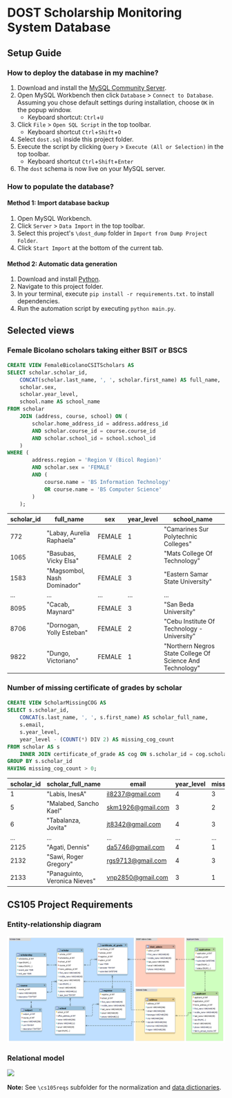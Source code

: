 # DOST Scholarship Monitoring System Database


## Setup Guide

### How to deploy the database in my machine?

1. Download and install the [MySQL Community Server](https://dev.mysql.com/downloads/mysql/).
2. Open MySQL Workbench then click `Database` > `Connect to Database`. </br>
   Assuming you chose default settings during installation, choose `OK` in the popup window.
   - Keyboard shortcut: `Ctrl`+`U`
3. Click `File` > `Open SQL Script` in the top toolbar.
   - Keyboard shortcut `Ctrl`+`Shift`+`O`
4. Select `dost.sql` inside this project folder.
5. Execute the script by clicking `Query` > `Execute (All or Selection)` in the top toolbar.
   - Keyboard shortcut `Ctrl`+`Shift`+`Enter`
6. The `dost` schema is now live on your MySQL server.

### How to populate the database?

#### Method 1: Import database backup

1. Open MySQL Workbench.
2. Click `Server` > `Data Import` in the top toolbar.
3. Select this project's `\dost_dump` folder in `Import from Dump Project Folder`.
4. Click `Start Import` at the bottom of the current tab.

#### Method 2: Automatic data generation

1. Download and install [Python](https://www.python.org/downloads/).
2. Navigate to this project folder.
3. In your terminal, execute `pip install -r requirements.txt.` to install dependencies.
4. Run the automation script by executing `python main.py`.


## Selected views

### Female Bicolano scholars taking either BSIT or BSCS

```sql
CREATE VIEW FemaleBicolanoCSITScholars AS
SELECT scholar.scholar_id,
    CONCAT(scholar.last_name, ', ', scholar.first_name) AS full_name,
    scholar.sex,
    scholar.year_level,
    school.name AS school_name
FROM scholar
    JOIN (address, course, school) ON (
        scholar.home_address_id = address.address_id
        AND scholar.course_id = course.course_id
        AND scholar.school_id = school.school_id
    )
WHERE (
        address.region = 'Region V (Bicol Region)'
        AND scholar.sex = 'FEMALE'
        AND (
            course.name = 'BS Information Technology'
            OR course.name = 'BS Computer Science'
        )
    );
```

| scholar_id | full_name                   | sex    | year_level | school_name                                               |
| ---------- | --------------------------- | ------ | ---------- | --------------------------------------------------------- |
| 772        | "Labay, Aurelia Raphaela"   | FEMALE | 1          | "Camarines Sur Polytechnic Colleges"                      |
| 1065       | "Basubas, Vicky Elsa"       | FEMALE | 2          | "Mats College Of Technology"                              |
| 1583       | "Magsombol, Nash Dominador" | FEMALE | 3          | "Eastern Samar State University"                          |
| ...        | ...                         | ...    | ...        | ...                                                       |
| 8095       | "Cacab, Maynard"            | FEMALE | 3          | "San Beda University"                                     |
| 8706       | "Dornogan, Yolly Esteban"   | FEMALE | 2          | "Cebu Institute Of Technology - University"               |
| 9822       | "Dungo, Victoriano"         | FEMALE | 1          | "Northern Negros State College Of Science And Technology" |


### Number of missing certificate of grades by scholar

```sql
CREATE VIEW ScholarMissingCOG AS
SELECT s.scholar_id,
    CONCAT(s.last_name, ', ', s.first_name) AS scholar_full_name,
    s.email,
    s.year_level,
    year_level - (COUNT(*) DIV 2) AS missing_cog_count
FROM scholar AS s
    INNER JOIN certificate_of_grade AS cog ON s.scholar_id = cog.scholar_id
GROUP BY s.scholar_id
HAVING missing_cog_count > 0;
```

| scholar_id | scholar_full_name             | email             | year_level | missing_cog_count |
| ---------- | ----------------------------- | ----------------- | ---------- | ----------------- |
| 1          | "Labis, InesA"                | il8237@gmail.com  | 4          | 3                 |
| 5          | "Malabed, Sancho Kael"        | skm1926@gmail.com | 3          | 2                 |
| 6          | "Tabalanza, Jovita"           | jt8342@gmail.com  | 4          | 3                 |
| ...        | ...                           | ...               | ...        | ...               |
| 2125       | "Agati, Dennis"               | da5746@gmail.com  | 4          | 1                 |
| 2132       | "Sawi, Roger Gregory"         | rgs9713@gmail.com | 4          | 3                 |
| 2133       | "Panaguinto, Veronica Nieves" | vnp2850@gmail.com | 3          | 1                 |


## CS105 Project Requirements

### Entity-relationship diagram

![entity_relationship_diagram](/cs105reqs/entity_relationship_diagram.png)


### Relational model
![](https://peacemakersnetwork.org/wp-content/uploads/2019/09/placeholder.jpg)

**Note:** See `\cs105reqs` subfolder for the normalization and [data dictionaries](/cs105reqs/data_dictionary.pdf).